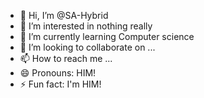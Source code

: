 - 👋 Hi, I’m @SA-Hybrid
- 👀 I’m interested in nothing really
- 🌱 I’m currently learning Computer science
- 💞️ I’m looking to collaborate on ...
- 📫 How to reach me ...
- 😄 Pronouns: HIM!
- ⚡ Fun fact: I'm HIM!

<!---
SA-Hybrid/SA-Hybrid is a ✨ special ✨ repository because its `README.md` (this file) appears on your GitHub profile.
You can click the Preview link to take a look at your changes.
--->
